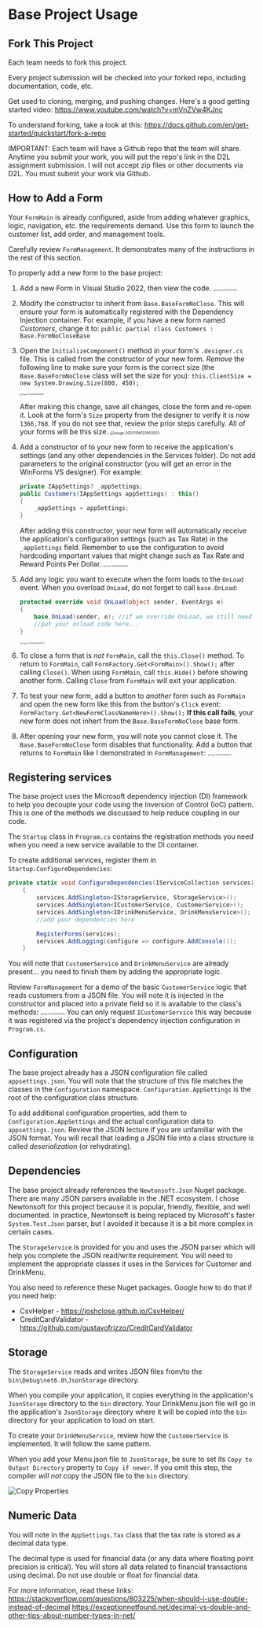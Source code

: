 # Base Project Usage

## Fork This Project

Each team needs to fork this project.

Every project submission will be checked into your forked repo, including documentation, code, etc.

Get used to cloning, merging, and pushing changes. Here's a good getting started video: https://www.youtube.com/watch?v=mVnZVw4KJnc

To understand forking, take a look at this: https://docs.github.com/en/get-started/quickstart/fork-a-repo

IMPORTANT: Each team will have a Github repo that the team will share. Anytime you submit your work, you will put the repo's link in the D2L assignment submission. I will not accept zip files or other documents via D2L. You must submit your work via Github.

## How to Add a Form

Your `FormMain` is already configured, aside from adding whatever graphics, logic, navigation, etc. the requirements demand. Use this form to launch the customer list, add order, and management tools.

Carefully review `FormManagement`. It demonstrates many of the instructions in the rest of this section.

To properly add a new form to the base project:

1. Add a new Form in Visual Studio 2022, then view the code.
   <img src="assets/README/image-20221106130107657.png" alt="image-20221106130107657" style="zoom:25%;" />

1. Modify the constructor to inherit from `Base.BaseFormNoClose`. This will ensure your form is automatically registered with the Dependency Injection container. For example, if you have a new form named *Customers*, change it to:
   `public partial class Customers : Base.FormNoCloseBase`

1. Open the `InitializeComponent()` method in your form's `.designer.cs` file. This is called from the constructor of your new form.  *Remove* the following line to make sure your form is the correct size (the `Base.BaseFormNoClose` class will set the size for you):
   `this.ClientSize = new System.Drawing.Size(800, 450);`

   <img src="assets/README/image-20221106130545961.png" alt="image-20221106130545961" style="zoom:25%;" />

   After making this change, save all changes, close the form and re-open it. Look at the form's `Size` property from the designer to verify it is now `1366,768`. If you do not see that, review the prior steps carefully. All of your forms will be this size.
   <img src="assets/README/image-20221106123953003.png" alt="image-20221106123953003" style="zoom:50%;" /> 

1. Add a constructor of to your new form to receive the application's settings (and any other dependencies in the Services folder). Do not add parameters to the original constructor (you will get an error in the WinForms VS designer). For example:

   ```c#
   private IAppSettings? _appSettings;
   public Customers(IAppSettings appSettings) : this()
   {
       _appSettings = appSettings;
   }
   ```

   After adding this constructor, your new form will automatically receive the application's configuration settings (such as Tax Rate) in the `_appSettings` field. Remember to use the configuration to avoid hardcoding important values that might change such as Tax Rate and Reward Points Per Dollar.
   <img src="assets/README/image-20221106124648246.png" alt="image-20221106124648246" style="zoom:25%;" />

1. Add any logic you want to execute when the form loads to the `OnLoad` event. When you overload `OnLoad`, do not forget to call `base.OnLoad`:

   ```c#
   protected override void OnLoad(object sender, EventArgs e)
   {
       base.OnLoad(sender, e); //if we override OnLoad, we still need to call the base OnLoad method to setup the form in a standard fashion
       //put your onload code here...
   }
   ```

   <img src="assets/README/image-20221106124229073.png" alt="image-20221106124229073" style="zoom:25%;" />

1. To close a form that is *not* `FormMain`, call the `this.Close()` method. To return to `FormMain`, call `FormFactory.Get<FormMain>().Show();` after calling `Close()`. 
   When using `FormMain`, call `this.Hide()` before showing another form. Calling `Close` from `FormMain` will exit your application.

1. To test your new form, add a button to *another* form such as `FormMain` and open the new form like this from the button's `Click` event:
   ```FormFactory.Get<NewFormClassNameHere>().Show();```
   **If this call fails**, your new form does not inhert from the `Base.BaseFormNoClose` base form.

1. After opening your new form, you will note you cannot close it. The  `Base.BaseFormNoClose` form disables that functionality. Add a button that returns to `FormMain` like I demonstrated in `FormManagement`:
   <img src="assets/README/image-20221106125107057.png" alt="image-20221106125107057" style="zoom:25%;" />



## Registering services

The base project uses the Microsoft dependency injection (DI) framework to help you decouple your code using the Inversion of Control (IoC) pattern. This is one of the methods we discussed to help reduce coupling in our code.

The ```Startup``` class in `Program.cs` contains the registration methods you need when you need a new service available to the DI container.

To create additional services, register them in ```Startup.ConfigureDependencies```:

```c#
private static void ConfigureDependencies(IServiceCollection services)
    {
	    services.AddSingleton<IStorageService, StorageService>();
        services.AddSingleton<ICustomerService, CustomerService>();
        services.AddSingleton<IDrinkMenuService, DrinkMenuService>();
        //add your dependencies here

        RegisterForms(services);
        services.AddLogging(configure => configure.AddConsole());
    }
```

You will note that `CustomerService` and `DrinkMenuService` are already present... you need to finish them by adding the appropriate logic.

Review `FormManagement` for a demo of the basic `CustomerService` logic that reads customers from a JSON file. You will note it is injected in the constructor and placed into a private field so it is available to the class's methods:
<img src="assets/README/image-20221106131009943.png" alt="image-20221106131009943" style="zoom:25%;" />
You can only request `ICustomerService` this way because it was registered via the project's dependency injection configuration in `Program.cs`.

## Configuration

The base project already has a JSON configuration file called `appsettings.json`. You will note that the structure of this file matches the classes in the ```Configuration``` namespace. ```Configuration.AppSettings``` is the root of the configuration class structure.

To add additional configuration properties, add them to ```Configuration.AppSettings``` and the actual configuration data to `appsettings.json`. Review the JSON lecture if you are unfamiliar with the JSON format. You will recall that loading a JSON file into a class structure is called *deserialization* (or rehydrating).

## Dependencies

The base project already references the ```Newtonsoft.Json``` Nuget package. There are many JSON parsers available in the .NET ecosystem. I chose Newtonsoft for this project because it is popular, friendly, flexible, and well documented. In practice, Newtonsoft is being replaced
by Microsoft's faster ```System.Test.Json``` parser, but I avoided it because it is a bit more complex in certain cases.

The ```StorageService``` is provided for you and uses the JSON parser which will help you complete the JSON read/write requirement. You will need to implement the appropriate classes it uses in the Services for Customer and DrinkMenu.

You also need to reference these Nuget packages. Google how to do that if you need help:

*  CsvHelper - https://joshclose.github.io/CsvHelper/
*  CreditCardValidator - https://github.com/gustavofrizzo/CreditCardValidator

## Storage

The ```StorageService``` reads and writes JSON files from/to the `bin\Debug\net6.0\JsonStorage` directory.

When you compile your application, it copies everything in the application's ```JsonStorage``` directory to the ```bin``` directory. Your DrinkMenu.json file will go in the application's ```JsonStorage``` directory where it will be copied into the ```bin``` directory for your application to load on start.

To create your ```DrinkMenuService```, review how the ```CustomerService``` is implemented. It will follow the same pattern.

When you add your Menu.json file to ```JsonStorage```, be sure to set its ```Copy to Output Directory``` property to ```Copy if newer```. If you omit this step, the compiler *will not* copy the JSON file to the ```bin``` directory.

![Copy Properties](copy_properties.png)

## Numeric Data

You will note in the ```AppSettings.Tax``` class that the tax rate is stored as a decimal data type.

The decimal type is used for financial data (or any data where floating point precision is critical). You will store all data related to financial transactions using decimal. Do not use double or float for financial data.

For more information, read these links:
https://stackoverflow.com/questions/803225/when-should-i-use-double-instead-of-decimal
https://exceptionnotfound.net/decimal-vs-double-and-other-tips-about-number-types-in-net/



